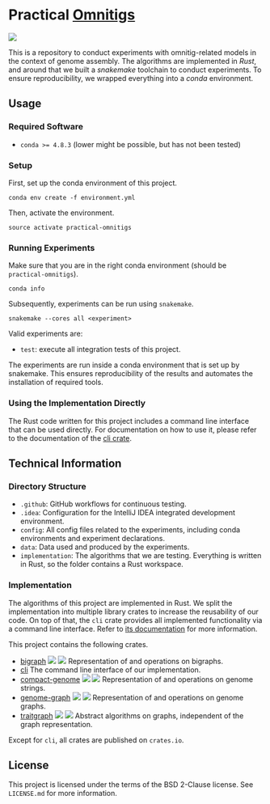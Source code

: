 # Practical [Omnitigs](https://www.liebertpub.com/doi/full/10.1089/cmb.2016.0141)

![](https://github.com/algbio/practical-omnitigs/workflows/Tests%20%26%20Lints/badge.svg?branch=master)

This is a repository to conduct experiments with omnitig-related models in the context of genome assembly.
The algorithms are implemented in *Rust*, and around that we built a *snakemake* toolchain to conduct experiments.
To ensure reproducibility, we wrapped everything into a *conda* environment.

## Usage

### Required Software

 * `conda >= 4.8.3` (lower might be possible, but has not been tested)

### Setup

First, set up the conda environment of this project.
```commandline
conda env create -f environment.yml
```

Then, activate the environment.
```commandline
source activate practical-omnitigs
```

### Running Experiments

Make sure that you are in the right conda environment (should be `practical-omnitigs`).
```commandline
conda info
```

Subsequently, experiments can be run using `snakemake`.
```commandline
snakemake --cores all <experiment>
```

Valid experiments are:
 * `test`: execute all integration tests of this project.

The experiments are run inside a conda environment that is set up by snakemake.
This ensures reproducibility of the results and automates the installation of required tools.

### Using the Implementation Directly

The Rust code written for this project includes a command line interface that can be used directly.
For documentation on how to use it, please refer to the documentation of the [cli crate][cli crate].

## Technical Information

### Directory Structure

 * `.github`: GitHub workflows for continuous testing.
 * `.idea`: Configuration for the IntelliJ IDEA integrated development environment.
 * `config`: All config files related to the experiments, including conda environments and experiment declarations.
 * `data`: Data used and produced by the experiments.
 * `implementation`: The algorithms that we are testing. Everything is written in Rust, so the folder contains a Rust workspace. 

### Implementation

The algorithms of this project are implemented in Rust.
We split the implementation into multiple library crates to increase the reusability of our code.
On top of that, the `cli` crate provides all implemented functionality via a command line interface.
Refer to [its documentation][cli crate] for more information.

This project contains the following crates.

 * [bigraph](https://github.com/algbio/practical-omnitigs/tree/master/implementation/bigraph)
   [![](http://meritbadge.herokuapp.com/bigraph)](https://crates.io/crates/bigraph)
   [![](https://docs.rs/bigraph/badge.svg)](https://docs.rs/bigraph)
   Representation of and operations on bigraphs.
 * [cli][cli crate]
   The command line interface of our implementation.
 * [compact-genome](https://github.com/algbio/practical-omnitigs/tree/master/implementation/compact-genome)
   [![](http://meritbadge.herokuapp.com/compact-genome)](https://crates.io/crates/compact-genome)
   [![](https://docs.rs/compact-genome/badge.svg)](https://docs.rs/compact-genome)
   Representation of and operations on genome strings.
 * [genome-graph](https://github.com/algbio/practical-omnitigs/tree/master/implementation/genome-graph)
   [![](http://meritbadge.herokuapp.com/genome-graph)](https://crates.io/crates/genome-graph)
   [![](https://docs.rs/genome-graph/badge.svg)](https://docs.rs/genome-graph)
   Representation of and operations on genome graphs.
 * [traitgraph](https://github.com/algbio/practical-omnitigs/tree/master/implementation/traitgraph)
   [![](http://meritbadge.herokuapp.com/traitgraph)](https://crates.io/crates/traitgraph)
   [![](https://docs.rs/traitgraph/badge.svg)](https://docs.rs/traitgraph)
   Abstract algorithms on graphs, independent of the graph representation.

Except for `cli`, all crates are published on `crates.io`.

## License

This project is licensed under the terms of the BSD 2-Clause license.
See `LICENSE.md` for more information.

[cli crate]: https://github.com/algbio/practical-omnitigs/tree/master/implementation/cli